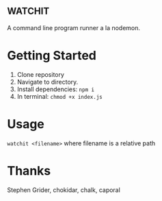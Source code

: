 ## WATCHIT

A command line program runner a la nodemon.

# Getting Started

1. Clone repository
2. Navigate to directory.
3. Install dependencies: `npm i`
4. In terminal: `chmod +x index.js`

# Usage

`watchit <filename>` where filename is a relative path

# Thanks

Stephen Grider, chokidar, chalk, caporal
